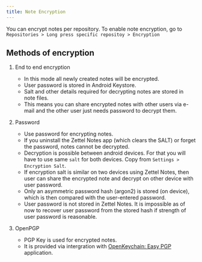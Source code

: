```yaml
---
title: Note Encryption
---
```


You can encrypt notes per repository. To enable note encryption, go to `Repositories > Long press specific repositoy > Encryption`

## Methods of encryption

1. End to end encryption

      - In this mode all newly created notes will be encrypted.
      - User password is stored in Android Keystore.
      - Salt and other details required for decrypting notes are stored in note files.
      - This means you can share encrypted notes with other users via e-mail and the other user just needs password to decrypt them.


2. Password

      - Use password for encrypting notes.
      - If you uninstall the Zettel Notes app (which clears the SALT) or forget the password, notes cannot be decrypted.
      - Decryption is possible between android devices. For that you will have to use same `salt` for both devices. Copy from `Settings > Encryption Salt`. 
      - If encryption salt is similar on two devices using Zettel Notes, then user can share the encrypted note and decrypt on other device with user password.
      - Only an asymmetric password hash (argon2) is stored (on device), which is then compared with the user-entered password. 
      - User password is not stored in Zettel Notes. It is impossible as of now to recover user password from the stored hash if strength of user password is reasonable.

3. OpenPGP
      - PGP Key is used for encrypted notes.
      - It is provided via intergration with [OpenKeychain: Easy PGP](https://play.google.com/store/apps/details?hl=en&id=org.sufficientlysecure.keychain) application.
